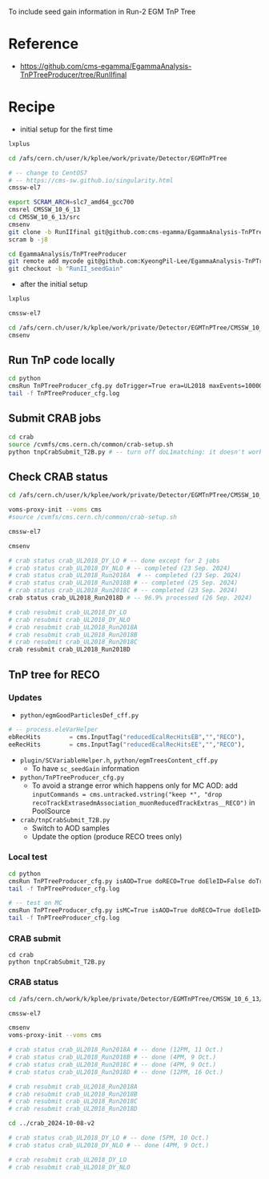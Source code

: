 To include seed gain information in Run-2 EGM TnP Tree

# Reference

* https://github.com/cms-egamma/EgammaAnalysis-TnPTreeProducer/tree/RunIIfinal

# Recipe

* initial setup for the first time

```bash
lxplus

cd /afs/cern.ch/user/k/kplee/work/private/Detector/EGMTnPTree

# -- change to CentOS7
# -- https://cms-sw.github.io/singularity.html
cmssw-el7

export SCRAM_ARCH=slc7_amd64_gcc700
cmsrel CMSSW_10_6_13
cd CMSSW_10_6_13/src
cmsenv
git clone -b RunIIfinal git@github.com:cms-egamma/EgammaAnalysis-TnPTreeProducer.git EgammaAnalysis/TnPTreeProducer
scram b -j8

cd EgammaAnalysis/TnPTreeProducer
git remote add mycode git@github.com:KyeongPil-Lee/EgammaAnalysis-TnPTreeProducer.git
git checkout -b "RunII_seedGain"

```

* after the initial setup

```bash
lxplus

cmssw-el7

cd /afs/cern.ch/user/k/kplee/work/private/Detector/EGMTnPTree/CMSSW_10_6_13/src/EgammaAnalysis/TnPTreeProducer
cmsenv
```

## Run TnP code locally

```bash
cd python
cmsRun TnPTreeProducer_cfg.py doTrigger=True era=UL2018 maxEvents=10000 >&TnPTreeProducer_cfg.log& \
tail -f TnPTreeProducer_cfg.log

```



## Submit CRAB jobs

```bash
cd crab
source /cvmfs/cms.cern.ch/common/crab-setup.sh
python tnpCrabSubmit_T2B.py # -- turn off doL1matching: it doesn't work if doL1matching=True...

```



## Check CRAB status

```bash
cd /afs/cern.ch/user/k/kplee/work/private/Detector/EGMTnPTree/CMSSW_10_6_13/src/EgammaAnalysis/TnPTreeProducer/crab/crab_2024-09-19

voms-proxy-init --voms cms
#source /cvmfs/cms.cern.ch/common/crab-setup.sh

cmssw-el7

cmsenv

# crab status crab_UL2018_DY_LO # -- done except for 2 jobs
# crab status crab_UL2018_DY_NLO # -- completed (23 Sep. 2024)
# crab status crab_UL2018_Run2018A  # -- completed (23 Sep. 2024)
# crab status crab_UL2018_Run2018B # -- completed (25 Sep. 2024)
# crab status crab_UL2018_Run2018C # -- completed (23 Sep. 2024)
crab status crab_UL2018_Run2018D # -- 96.9% processed (26 Sep. 2024)

# crab resubmit crab_UL2018_DY_LO
# crab resubmit crab_UL2018_DY_NLO
# crab resubmit crab_UL2018_Run2018A
# crab resubmit crab_UL2018_Run2018B
# crab resubmit crab_UL2018_Run2018C
crab resubmit crab_UL2018_Run2018D
```



## TnP tree for RECO

### Updates

* `python/egmGoodParticlesDef_cff.py`

```python
# -- process.eleVarHelper
ebRecHits        = cms.InputTag("reducedEcalRecHitsEB","","RECO"),
eeRecHits        = cms.InputTag("reducedEcalRecHitsEE","","RECO"),
```

* `plugin/SCVariableHelper.h`, `python/egmTreesContent_cff.py`
  * To have `sc_seedGain` information
* `python/TnPTreeProducer_cfg.py`
  * To avoid a strange error which happens only for MC AOD:
    add `inputCommands = cms.untracked.vstring("keep *", "drop recoTrackExtrasedmAssociation_muonReducedTrackExtras__RECO")` in PoolSource
* `crab/tnpCrabSubmit_T2B.py`
  * Switch to AOD samples
  * Update the option (produce RECO trees only)

### Local test

```bash
cd python
cmsRun TnPTreeProducer_cfg.py isAOD=True doRECO=True doEleID=False doTrigger=False era=UL2018 maxEvents=10000 >&TnPTreeProducer_cfg.log& \
tail -f TnPTreeProducer_cfg.log

# -- test on MC
cmsRun TnPTreeProducer_cfg.py isMC=True isAOD=True doRECO=True doEleID=False doTrigger=False era=UL2018 maxEvents=1000 >&TnPTreeProducer_cfg.log& \
tail -f TnPTreeProducer_cfg.log
```

### CRAB submit

```
cd crab
python tnpCrabSubmit_T2B.py
```

### CRAB status

```bash
cd /afs/cern.ch/work/k/kplee/private/Detector/EGMTnPTree/CMSSW_10_6_13/src/EgammaAnalysis/TnPTreeProducer/crab/crab_2024-10-08

cmssw-el7

cmsenv
voms-proxy-init --voms cms

# crab status crab_UL2018_Run2018A # -- done (12PM, 11 Oct.)
# crab status crab_UL2018_Run2018B # -- done (4PM, 9 Oct.)
# crab status crab_UL2018_Run2018C # -- done (4PM, 9 Oct.)
# crab status crab_UL2018_Run2018D # -- done (12PM, 16 Oct.)

# crab resubmit crab_UL2018_Run2018A
# crab resubmit crab_UL2018_Run2018B
# crab resubmit crab_UL2018_Run2018C
# crab resubmit crab_UL2018_Run2018D

cd ../crab_2024-10-08-v2

# crab status crab_UL2018_DY_LO # -- done (5PM, 10 Oct.)
# crab status crab_UL2018_DY_NLO # -- done (4PM, 9 Oct.)

# crab resubmit crab_UL2018_DY_LO
# crab resubmit crab_UL2018_DY_NLO
```

